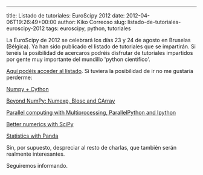 ---
title: Listado de tutoriales: EuroScipy 2012
date: 2012-04-06T19:26:49+00:00
author: Kiko Correoso
slug: listado-de-tutoriales-euroscipy-2012
tags: euroscipy, python, tutoriales

La EuroScipy de 2012 se celebrará los días 23 y 24 de agosto en Bruselas (Bélgica). Ya han sido publicado el listado de tutoriales que se impartirán. Si tenéis la posibilidad de acercaros podréis disfrutar de tutoriales impartidos por gente muy importante del mundillo 'python científico'.

[Aquí podéis acceder al listado](http://www.euroscipy.org/conference/euroscipy2012). Si tuviera la posibilidad de ir no me gustaría perderme:

[Numpy + Cython](http://www.euroscipy.org/talk/6607)

[Beyond NumPy: Numexp, Blosc and CArray](http://www.euroscipy.org/talk/6602)

[Parallel computing with Multiprocessing, ParallelPython and Ipython](http://www.euroscipy.org/talk/6612)

[Better numerics with SciPy](http://www.euroscipy.org/talk/6617)

[Statistics with Panda](http://www.euroscipy.org/talk/6629)

Sin, por supuesto, despreciar al resto de charlas, que también serán realmente interesantes.

Seguiremos informando.